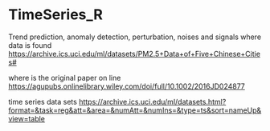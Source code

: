 # TimeSeries_R
Trend prediction, anomaly detection, perturbation, noises and signals
where data is found
https://archive.ics.uci.edu/ml/datasets/PM2.5+Data+of+Five+Chinese+Cities#

where is the original paper on line
https://agupubs.onlinelibrary.wiley.com/doi/full/10.1002/2016JD024877

time series data sets
https://archive.ics.uci.edu/ml/datasets.html?format=&task=reg&att=&area=&numAtt=&numIns=&type=ts&sort=nameUp&view=table
